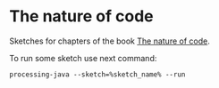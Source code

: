 # The nature of code

Sketches for chapters of the book [The nature of code](https://natureofcode.com/).

To run some sketch use next command:
```
processing-java --sketch=%sketch_name% --run
```
